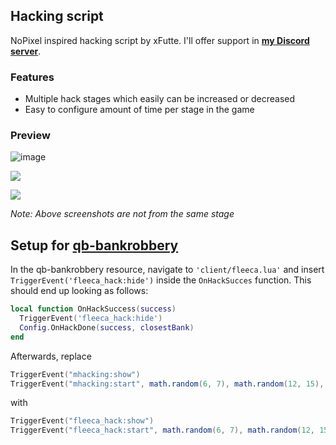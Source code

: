 ## Hacking script
NoPixel inspired hacking script by xFutte. I'll offer support in **[my Discord server](https://discord.gg/R7MMSsZJ8r)**.

### Features

- Multiple hack stages which easily can be increased or decreased
- Easy to configure amount of time per stage in the game

### Preview

![image](https://user-images.githubusercontent.com/6727484/185662984-7afd081b-64b4-467e-a25d-240988ecbaab.png)

![](https://i.imgur.com/j1Ev1lT.png)

![](https://i.imgur.com/04P31BN.png)

*Note: Above screenshots are not from the same stage*

## Setup for [qb-bankrobbery](https://github.com/qbcore-framework/qb-bankrobbery)

In the qb-bankrobbery resource, navigate to `'client/fleeca.lua'` and insert `TriggerEvent('fleeca_hack:hide')` inside the `OnHackSucces` function. This should end up looking as follows:

```lua
local function OnHackSuccess(success)
  TriggerEvent('fleeca_hack:hide')
  Config.OnHackDone(success, closestBank)
end
```
Afterwards, replace 
```lua
TriggerEvent("mhacking:show")
TriggerEvent("mhacking:start", math.random(6, 7), math.random(12, 15), OnHackDone)
``` 
with 
```lua
TriggerEvent("fleeca_hack:show")
TriggerEvent("fleeca_hack:start", math.random(6, 7), math.random(12, 15), OnHackDone)
``` 



